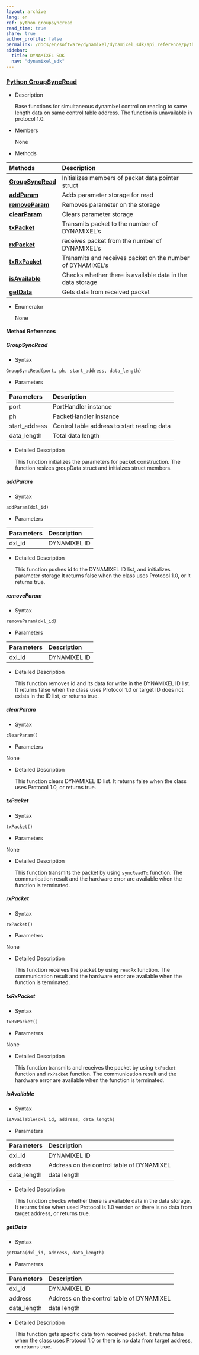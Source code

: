 ```yaml
---
layout: archive
lang: en
ref: python_groupsyncread
read_time: true
share: true
author_profile: false
permalink: /docs/en/software/dynamixel/dynamixel_sdk/api_reference/python/python_groupsyncread/
sidebar:
  title: DYNAMIXEL SDK
  nav: "dynamixel_sdk"
---
```


<div style="counter-reset: h1 6"></div>
<div style="counter-reset: h2 4"></div>
<div style="counter-reset: h3 3"></div>

<!--[dummy Header 1]>
  <h1 id="api-reference"><a href="#api-reference">API Reference</a></h1>
  <h2 id="python"><a href="#python">Python</a></h2>
<![end dummy Header 1]-->

### [Python GroupSyncRead](#python-groupsyncread)

- Description

  Base functions for simultaneous dynamixel control on reading to same length data on same control table address. The function is unavailable in protocol 1.0.

- Members

  None


- Methods

| Methods                                                   | Description                                                |
|:----------------------------------------------------------|:-----------------------------------------------------------|
| **[GroupSyncRead](#groupsyncread)**                       | Initializes members of packet data pointer struct          |
| **[addParam](#addparam)**                                 | Adds parameter storage for read                            |
| **[removeParam](#removeparam)**                           | Removes parameter on the storage                           |
| **[clearParam](#clearparam)**                             | Clears parameter storage                                   |
| **[txPacket](#txpacket)**                                 | Transmits packet to the number of DYNAMIXEL's               |
| **[rxPacket](#rxpacket)**                                 | receives packet from the number of DYNAMIXEL's              |
| **[txRxPacket](#txrxpacket)**                             | Transmits and receives packet on the number of DYNAMIXEL's  |
| **[isAvailable](#isavailable)**                           | Checks whether there is available data in the data storage |
| **[getData](#getdata)**                                   | Gets data from received packet                             |


- Enumerator

  None

#### Method References

##### GroupSyncRead
- Syntax
``` python
GroupSyncRead(port, ph, start_address, data_length)
```
- Parameters

| Parameters       | Description                                 |
|:-----------------|:--------------------------------------------|
| port             | PortHandler instance                        |
| ph               | PacketHandler instance                      |
| start_address    | Control table address to start reading data |
| data_length      | Total data length                           |


- Detailed Description

   This function initializes the parameters for packet construction. The function resizes groupData struct and initialzes struct members.


##### addParam
- Syntax
``` python
addParam(dxl_id)
```
- Parameters

| Parameters | Description  |
|:-----------|:-------------|
| dxl_id     | DYNAMIXEL ID |

- Detailed Description

   This function pushes id to the DYNAMIXEL ID list, and initializes parameter storage It returns false when the class uses Protocol 1.0, or it returns true.


##### removeParam
- Syntax
``` python
removeParam(dxl_id)
```
- Parameters

| Parameters | Description  |
|:-----------|:-------------|
| dxl_id     | DYNAMIXEL ID |

- Detailed Description

   This function removes id and its data for write in the DYNAMIXEL ID list. It returns false when the class uses Protocol 1.0 or target ID does not exists in the ID list, or returns true.


##### clearParam
- Syntax
``` python
clearParam()
```
- Parameters

None

- Detailed Description

   This function clears DYNAMIXEL ID list. It returns false when the class uses Protocol 1.0, or returns true.


##### txPacket
- Syntax
``` python
txPacket()
```
- Parameters

None

- Detailed Description

   This function transmits the packet by using `syncReadTx` function. The communication result and the hardware error are available when the function is terminated.


##### rxPacket
- Syntax
``` python
rxPacket()
```
- Parameters

None

- Detailed Description

   This function receives the packet by using `readRx` function. The communication result and the hardware error are available when the function is terminated.


##### txRxPacket
- Syntax
``` python
txRxPacket()
```
- Parameters

None

- Detailed Description

   This function transmits and receives the packet by using `txPacket` function and `rxPacket` function. The communication result and the hardware error are available when the function is terminated.

 ##### isAvailable
 - Syntax
 ``` python
 isAvailable(dxl_id, address, data_length)
 ```
 - Parameters

| Parameters  | Description                               |
|:------------|:------------------------------------------|
| dxl_id      | DYNAMIXEL ID                              |
| address     | Address on the control table of DYNAMIXEL |
| data_length | data length                               |


 - Detailed Description

    This function checks whether there is available data in the data storage. It returns false when used Protocol is 1.0 version or there is no data from target address, or returns true.

##### getData
- Syntax
``` python
getData(dxl_id, address, data_length)
```
- Parameters

| Parameters  | Description                               |
|:------------|:------------------------------------------|
| dxl_id      | DYNAMIXEL ID                              |
| address     | Address on the control table of DYNAMIXEL |
| data_length | data length                               |


- Detailed Description

   This function gets specific data from received packet. It returns false when the class uses Protocol 1.0 or there is no data from target address, or returns true.
